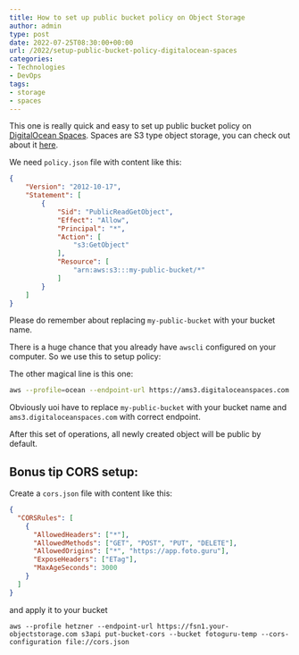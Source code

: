 ```yaml
---
title: How to set up public bucket policy on Object Storage
author: admin
type: post
date: 2022-07-25T08:30:00+00:00
url: /2022/setup-public-bucket-policy-digitalocean-spaces
categories:
- Technologies
- DevOps
tags:
- storage
- spaces
---
```


This one is really quick and easy to set up public bucket policy on [DigitalOcean Spaces](https://www.digitalocean.com/products/spaces). Spaces are S3 type object storage, you can check out about it [here](https://docs.digitalocean.com/reference/api/spaces-api/).

<!--more-->
 

We need `policy.json` file with content like this:

```json
{
    "Version": "2012-10-17",
    "Statement": [
        {
            "Sid": "PublicReadGetObject",
            "Effect": "Allow",
            "Principal": "*",
            "Action": [
                "s3:GetObject"
            ],
            "Resource": [
                "arn:aws:s3:::my-public-bucket/*"
            ]
        }
    ]
}
```

Please do remember about replacing `my-public-bucket` with your bucket name.

There is a huge chance that you already have `awscli` configured on your computer. So we use this to setup policy:

The other magical line is this one:
```bash
aws --profile=ocean --endpoint-url https://ams3.digitaloceanspaces.com s3api put-bucket-policy --bucket my-public-bucket --policy file://policy.json
```

Obviously uoi have to replace `my-public-bucket` with your bucket name and `ams3.digitaloceanspaces.com` with correct endpoint.

After this set of operations, all newly created object will be public by default.

## Bonus tip CORS setup:

Create a `cors.json` file with content like this:

```JSON 
{
  "CORSRules": [
    {
      "AllowedHeaders": ["*"],
      "AllowedMethods": ["GET", "POST", "PUT", "DELETE"],
      "AllowedOrigins": ["*", "https://app.foto.guru"],
      "ExposeHeaders": ["ETag"],
      "MaxAgeSeconds": 3000
    }
  ]
}
```
and apply it to your bucket

`aws --profile hetzner --endpoint-url https://fsn1.your-objectstorage.com s3api put-bucket-cors --bucket fotoguru-temp --cors-configuration file://cors.json`

